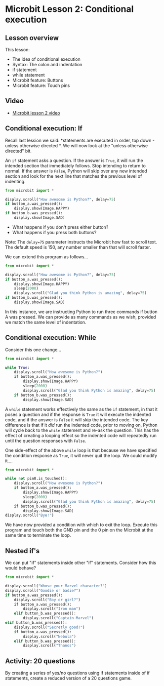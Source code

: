 # Microbit Lesson 2: Conditional execution

## Lesson overview

This lesson:

* The idea of conditional execution
* Syntax: The colon and indentation
* if statement
* while statement
* Microbit feature: Buttons
* Microbit feature: Touch pins

## Video

* [Microbit lesson 2 video](https://youtu.be/CQKTHavIYLg)

## Conditional execution: If

Recall last lession we said: *statements are executed in order, top down - unless otherwise directed
*. We will now look at the "unless otherwise directed" bit. 

An `if` statement asks a question. If the answer is `True`, it will run the intended section that immediately follows. Stop intending to return to normal. If the answer is `False`, Python will skip over any new intended section and look for the next line that matches the previous level of indenting.

```python
from microbit import *

display.scroll("How awesome is Python?", delay=75)
if button_a.was_pressed():
    display.show(Image.HAPPY)
if button_b.was_pressed():
    display.show(Image.SAD)
```

* What happens if you don't press either button?
* What happens if you press both buttons?

Note: The `delay=75` parameter instructs the Microbit how fast to scroll text. The default speed is 150, any number smaller than that will scroll faster.

We can extend this program as follows...

```python
from microbit import *

display.scroll("How awesome is Python?", delay=75)
if button_a.was_pressed():
    display.show(Image.HAPPY)
    sleep(2000)
    display.scroll("Glad you think Python is amazing", delay=75)
if button_b.was_pressed():
    display.show(Image.SAD)
```

In this instance, we are instructing Python to run three commands if button A was pressed. We can provide as many commands as we wish, provided we match the same level of indentation.

## Conditional execution: While

Consider this one change...

```python
from microbit import *

while True:
    display.scroll("How awesome is Python?")
    if button_a.was_pressed():
        display.show(Image.HAPPY)
        sleep(2000)
        display.scroll("Glad you think Python is amazing", delay=75)
    if button_b.was_pressed():
        display.show(Image.SAD)
```

A `while` statement works effectively the same as the `if` statement, in that it poses a question and if the response is `True` it will execute the indented code, and if the answer is `False` it will skip the intended code. The key difference is that if it _did_ run the indented code, prior to moving on, Python will cycle back to the `while` statement and re-ask the question. This has the effect of creating a looping effect so the indented code will repeatedly run until the question responses with `False`.

One side-effect of the above `while` loop is that because we have specified the condition response as `True`, it will never quit the loop. We could modify it....

```python
from microbit import *

while not pin0.is_touched():
    display.scroll("How awesome is Python?")
    if button_a.was_pressed():
        display.show(Image.HAPPY)
        sleep(2000)
        display.scroll("Glad you think Python is amazing", delay=75)
    if button_b.was_pressed():
        display.show(Image.SAD)
display.scroll("Bye!")
```

We have now provided a condition with which to exit the loop. Execute this program and touch both the GND pin and the 0 pin on the Microbit at the same time to terminate the loop.

## Nested if's

We can put "if" statements inside other "if" statements. Consider how this would behave?

```python
from microbit import *

display.scroll("Whose your Marvel character?")
display.scroll("Goodie or badie?")
if button_a.was_pressed():
    display.scroll("Boy or girl?")
    if button_a.was_pressed():
        display.scroll("Iron man")
    elif button_b.was_pressed():
        display.scroll("Captain Marvel")
elif button_b.was_pressed():
    display.scroll("Secretly good?")
    if button_a.was_pressed():
        display.scroll("Nebula")
    elif button_b.was_pressed():
        display.scroll("Thanos")
```

## Activity: 20 questions

By creating a series of yes/no questions using if statements inside of if statements, create a reduced version of a 20 questions game.
